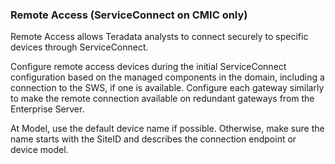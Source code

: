 ### Remote Access (ServiceConnect on CMIC only)

Remote Access allows Teradata analysts to connect securely to specific devices through ServiceConnect.

Configure remote access devices during the initial ServiceConnect configuration based on the managed components in the domain, including a connection to the SWS, if one is available. Configure each gateway similarly to make the remote connection available on redundant gateways from the Enterprise Server.

At Model, use the default device name if possible. Otherwise, make sure the name starts with the SiteID and describes the connection endpoint or device model.